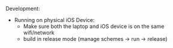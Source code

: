 Development:

- Running on physical iOS Device:
  - Make sure both the laptop and iOS device is on the same wifi/network
  - build in release mode (manage schemes -> run -> release)
    